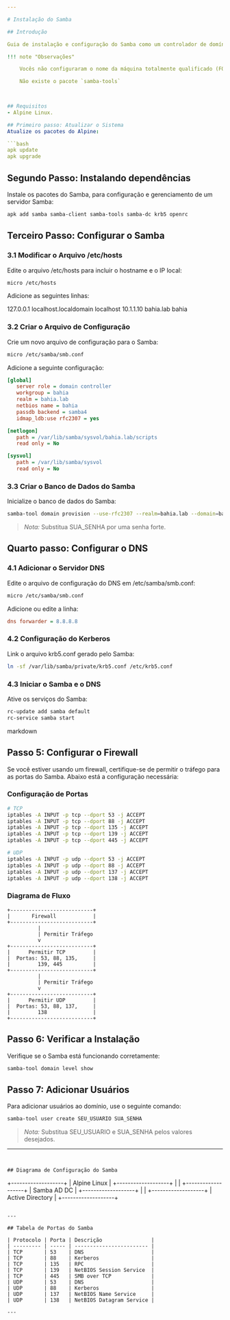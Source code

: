 ```yaml
---

# Instalação do Samba

## Introdução

Guia de instalação e configuração do Samba como um controlador de domínio do Active Directory no Alpine Linux (domínio bahia.lab)

!!! note "Observações"

    Vocês não configuraram o nome da máquina totalmente qualificado (FQDN) no arquivo `/etc/hosts`

    Não existe o pacote `samba-tools`
     


## Requisitos
- Alpine Linux.

## Primeiro passo: Atualizar o Sistema
Atualize os pacotes do Alpine:

```bash
apk update
apk upgrade
```

## Segundo Passo: Instalando dependências
Instale os pacotes do Samba, para configuração e gerenciamento de um servidor Samba:



```bash
apk add samba samba-client samba-tools samba-dc krb5 openrc
```

## Terceiro Passo: Configurar o Samba

### 3.1 Modificar o Arquivo /etc/hosts
Edite o arquivo /etc/hosts para incluir o hostname e o IP local:

```bash
micro /etc/hosts
```

Adicione as seguintes linhas:


127.0.0.1 localhost.localdomain localhost
10.1.1.10 bahia.lab bahia


### 3.2 Criar o Arquivo de Configuração
Crie um novo arquivo de configuração para o Samba:

```bash
micro /etc/samba/smb.conf
```

Adicione a seguinte configuração:

```ini
[global]
   server role = domain controller
   workgroup = bahia
   realm = bahia.lab
   netbios name = bahia
   passdb backend = samba4
   idmap_ldb:use rfc2307 = yes

[netlogon]
   path = /var/lib/samba/sysvol/bahia.lab/scripts
   read only = No

[sysvol]
   path = /var/lib/samba/sysvol
   read only = No
```

### 3.3 Criar o Banco de Dados do Samba
Inicialize o banco de dados do Samba:

```bash
samba-tool domain provision --use-rfc2307 --realm=bahia.lab --domain=bahia --adminpass=SUA_SENHA
```

> *Nota:* Substitua SUA_SENHA por uma senha forte.

## Quarto passo: Configurar o DNS

### 4.1 Adicionar o Servidor DNS
Edite o arquivo de configuração do DNS em /etc/samba/smb.conf:

```bash
micro /etc/samba/smb.conf
```

Adicione ou edite a linha:

```ini
dns forwarder = 8.8.8.8
```

### 4.2 Configuração do Kerberos
Link o arquivo krb5.conf gerado pelo Samba:

```bash
ln -sf /var/lib/samba/private/krb5.conf /etc/krb5.conf
```

### 4.3 Iniciar o Samba e o DNS
Ative os serviços do Samba:

```bash
rc-update add samba default
rc-service samba start
```

markdown
## Passo 5: Configurar o Firewall

Se você estiver usando um firewall, certifique-se de permitir o tráfego para as portas do Samba. Abaixo está a configuração necessária:

### Configuração de Portas

```bash
# TCP
iptables -A INPUT -p tcp --dport 53 -j ACCEPT
iptables -A INPUT -p tcp --dport 88 -j ACCEPT
iptables -A INPUT -p tcp --dport 135 -j ACCEPT
iptables -A INPUT -p tcp --dport 139 -j ACCEPT
iptables -A INPUT -p tcp --dport 445 -j ACCEPT

# UDP
iptables -A INPUT -p udp --dport 53 -j ACCEPT
iptables -A INPUT -p udp --dport 88 -j ACCEPT
iptables -A INPUT -p udp --dport 137 -j ACCEPT
iptables -A INPUT -p udp --dport 138 -j ACCEPT
```

### Diagrama de Fluxo

```plaintext
+---------------------------+
|       Firewall            |
+---------------------------+
          |
          | Permitir Tráfego
          v
+---------------------------+
|      Permitir TCP         |
|  Portas: 53, 88, 135,     |
|         139, 445          |
+---------------------------+
          |
          | Permitir Tráfego
          v
+---------------------------+
|      Permitir UDP         |
|  Portas: 53, 88, 137,     |
|         138               |
+---------------------------+
```

## Passo 6: Verificar a Instalação
Verifique se o Samba está funcionando corretamente:

```bash
samba-tool domain level show
```

## Passo 7: Adicionar Usuários
Para adicionar usuários ao domínio, use o seguinte comando:

```bash
samba-tool user create SEU_USUARIO SUA_SENHA
```

> *Nota:* Substitua SEU_USUARIO e SUA_SENHA pelos valores desejados.

---
```


## Diagrama de Configuração do Samba

```
  +-------------------+
  |   Alpine Linux    |
  +-------------------+
           |
           |
  +-------------------+
  |   Samba AD DC     |
  +-------------------+
           |
           |
  +-------------------+
  |  Active Directory |
  +-------------------+
```

---

## Tabela de Portas do Samba

| Protocolo | Porta | Descrição                |
| --------- | ----- | ------------------------ |
| TCP       | 53    | DNS                      |
| TCP       | 88    | Kerberos                 |
| TCP       | 135   | RPC                      |
| TCP       | 139   | NetBIOS Session Service  |
| TCP       | 445   | SMB over TCP             |
| UDP       | 53    | DNS                      |
| UDP       | 88    | Kerberos                 |
| UDP       | 137   | NetBIOS Name Service     |
| UDP       | 138   | NetBIOS Datagram Service |

---
